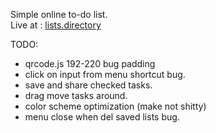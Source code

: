 
Simple online to-do list.       
Live at : [lists.directory](https://lists.directory)

TODO:
* qrcode.js 192-220 bug padding
* click on input from menu shortcut bug.
* save and share checked tasks.
* drag move tasks around.
* color scheme optimization (make not shitty)
* menu close when del saved lists bug.

